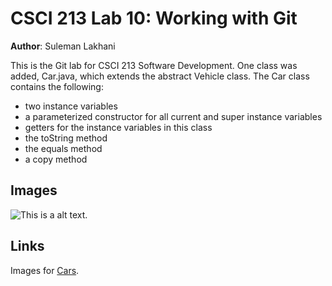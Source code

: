 # CSCI 213 Lab 10: Working with Git

**Author**: Suleman Lakhani

This is the Git lab for CSCI 213 Software Development. One class was added, Car.java,
which extends the abstract Vehicle class. The Car class contains the following:
* two instance variables
* a parameterized constructor for all current and super instance variables
* getters for the instance variables in this class
* the toString method
* the equals method
* a copy method

## Images

![This is a alt text.](/image/Car.png "This is a sample Car image.")

## Links

Images for [Cars](https://www.bing.com/images/search?q=cars).
